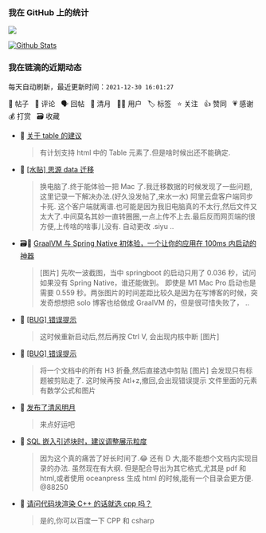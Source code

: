 ### 我在 GitHub 上的统计

<a title="Hits" target="_blank" href="https://github.com/Crowds21/Crowds21"><img src="https://hits.b3log.org/crowds21/crowds21.svg"></a>

[![Github Stats](https://github-readme-stats.vercel.app/api?username=crowds21&theme=tokyonight&show_icons=true)](https://github.com/crowds21)

<!--events start -->

### 我在链滴的近期动态

每天自动刷新，最近更新时间：`2021-12-30 16:01:27`

📝 帖子 &nbsp; 💬 评论 &nbsp; 🗣 回帖 &nbsp; 🌙 清月 &nbsp; 👨‍💻 用户 &nbsp; 🏷️ 标签 &nbsp; ⭐️ 关注 &nbsp; 👍 赞同 &nbsp; 💗 感谢 &nbsp; 💰 打赏 &nbsp; 🗃 收藏

* 💬 [关于 table 的建议](https://ld246.com/article/1640520096229/comment/1640521389069#comments)

  > 有计划支持 html 中的 Table 元素了.但是啥时候出还不能确定.
* 📝 [[水贴] 思源 data 迁移](https://ld246.com/article/1640519849884)

  > 换电脑了.终于能体验一把 Mac 了.我迁移数据的时候发现了一些问题,这里记录一下解决办法.(好久没发帖了,来水一水) 阿里云盘客户端同步卡死. 这个客户端就离谱.也可能是因为我旧电脑真的不太行,然后文件又太大了.中间莫名其妙一直转圈圈,一点上传不上去.最后反而网页端的很方便,上传啥的啥事儿没有. 自动更改 .siyu ..
* 🗃📝 [GraalVM 与 Spring Native 初体验，一个让你的应用在 100ms 内启动的神器](https://ld246.com/article/1640500280400)

  > [图片] 先吹一波截图，当中 springboot 的启动只用了 0.036 秒，试问如果没有 Spring Native，谁还能做到。 即使是 M1 Mac Pro 启动也是需要 0.559 秒。两张图片的时间差距比较久是因为在写博客的时候，突发奇想想把 solo 博客也给做成 GraalVM 的，但是很可惜失败了， ..
* 💬 [[BUG] 错误提示](https://ld246.com/article/1640321661639/comment/1640321719013#comments)

  > 这时候重新启动后,然后再按 Ctrl V, 会出现内核中断 [图片]
* 📝 [[BUG] 错误提示](https://ld246.com/article/1640321661639)

  > 将一个文档中的所有 H3 折叠,然后直接选中剪贴 [图片] 会发现只有标题被剪贴走了. 这时候再按 Atl+z,撤回,会出现错误提示 文件里面的元素有数学公式和图片
* 🌙 [发布了清风明月](https://ld246.com/member/crowds21/breezemoons/1640076482193)

  > 来点好运吧
* 💬 [SQL 嵌入引述块时，建议调整展示粒度](https://ld246.com/article/1639838751629/comment/1639922880746#comments)

  > 因为这个真的痛苦了好长时间了.😂 还有 D 大,能不能想个文档内实现目录的办法. 虽然现在有大纲. 但是配合导出为其它格式,尤其是 pdf 和 html,或者使用 oceanpress 生成 html 的时候,能有一个目录会更方便. @88250
* 💬 [请问代码块渲染 C++ 的话就选 cpp 吗？](https://ld246.com/article/1639922075799/comment/1639922680083#comments)

  > 是的,你可以百度一下 CPP 和 csharp


<!--events end -->
